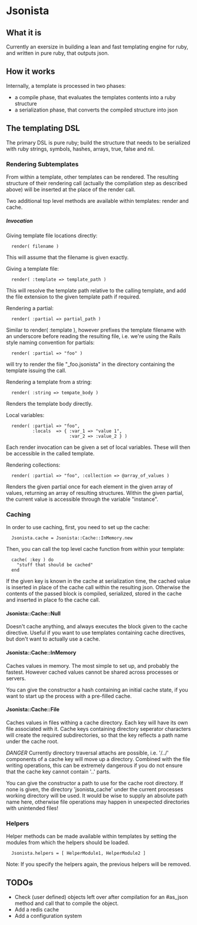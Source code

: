 # Jsonista

## What it is
Currently an exersize in building a lean and fast templating engine for ruby,
and written in pure ruby, that outputs json.

## How it works
Internally, a template is processed in two phases:
- a compile phase, that evaluates the templates contents into a ruby structure
- a serialization phase, that converts the compiled structure into json

## The templating DSL
The primary DSL is pure ruby; build the structure that needs to be serialized
with ruby strings, symbols, hashes, arrays, true, false and nil.

### Rendering Subtemplates
From within a template, other templates can be rendered. The resulting structure
of their rendering call (actually the compilation step as described above)
will be inserted at the place of the render call.

Two additional top level methods are available within templates: render and
cache.

##### Invocation
Giving template file locations directly:
```
  render( filename )
```
This will assume that the filename is given exactly.

Giving a template file:
```
  render( :template => template_path )
```
This will resolve the template path relative to the calling template, and 
add the file extension to the given template path if required.

Rendering a partial:
```
  render( :partial => partial_path )
```
Similar to render( :template ), however prefixes the template filename with
an underscore before reading the resulting file, i.e. we're using the Rails
style naming convention for partials: 
```
  render( :partial => "foo" )
```
will try to render the file "\_foo.jsonista" in the directory containing the
template issuing the call.

Rendering a template from a string:
```
  render( :string => tempate_body )
```
Renders the template body directly.

Local variables:
```
  render( :partial => "foo",
          :locals  => { :var_1 => "value 1",
                        :var_2 => :value_2 } )
```
Each render invocation can be given a set of local variables. These will then
be accessible in the called template.

Rendering collections:
```
  render( :partial => "foo", :collection => @array_of_values )
```
Renders the given partial once for each element in the given array of values,
returning an array of resulting structures. Within the given partial, the
current value is accessible through the variable "instance".

### Caching

In order to use caching, first, you need to set up the cache:
```
  Jsonista.cache = Jsonista::Cache::InMemory.new
```

Then, you can call the top level cache function from within your template:
```
  cache( :key ) do
    "stuff that should be cached"
  end
```

If the given key is known in the cache at serialization time, the cached value
is inserted in place of the cache call within the resulting json. Otherwise
the contents of the passed block is compiled, serialized, stored in the cache
and inserted in place fo the cache call.

#### Jsonista::Cache::Null
Doesn't cache anything, and always executes the block given to the cache 
directive. Useful if you want to use templates containing cache directives,
but don't want to actually use a cache.

#### Jsonista::Cache::InMemory
Caches values in memory. The most simple to set up, and probably the fastest.
However cached values cannot be shared across processes or servers.

You can give the constructor a hash containing an initial cache state, if you
want to start up the process with a pre-filled cache.

#### Jsonista::Cache::File
Caches values in files withing a cache directory. Each key will have its own
file associated with it. Cache keys containing directory seperator characters
will create the required subdirectories, so that the key reflects a path name
under the cache root.

*DANGER* Currently directory traversal attachs are possible, i.e. '/../' components
of a cache key will move up a directory. Combined with the file writing operations,
this can be extremely dangerous if you do not ensure that the cache key cannot
contain '..' parts.

You can give the constructor a path to use for the cache root directory. If
none is given, the directory 'jsonista\_cache' under the current processes
working directory will be used. It would be wise to supply an absolute path
name here, otherwise file operations may happen in unexpected directories with
unintended files!

### Helpers
Helper methods can be made available within templates by setting the modules 
from which the helpers should be loaded.
```
  Jsonista.helpers = [ HelperModule1, HelperModule2 ]
```
Note: If you specify the helpers again, the previous helpers will be removed.

## TODOs
- Check (user defined) objects left over after compilation for an #as\_json
  method and call that to compile the object.
- Add a redis cache
- Add a configuration system
